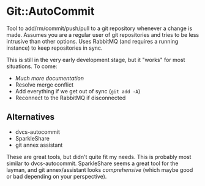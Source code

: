 # Git::AutoCommit

Tool to add/rm/commit/push/pull to a git repository whenever a change
is made. Assumes you are a regular user of git repositories and tries
to be less intrusive than other options. Uses RabbitMQ (and requires a
running instance) to keep repositories in sync.

This is still in the very early development stage, but it "works" for most
situations. To come:

- _Much more documentation_
- Resolve merge conflict
- Add everything if we get out of sync (`git add -A`)
- Reconnect to the RabbitMQ if disconnected

## Alternatives

- dvcs-autocommit
- SparkleShare
- git annex assistant

These are great tools, but didn't quite fit my needs. This is probably
most similar to dvcs-autocommit. SparkleShare seems a great tool for
the layman, and git annex/assistant looks _comprehensive_ (which maybe
good or bad depending on your perspective).
